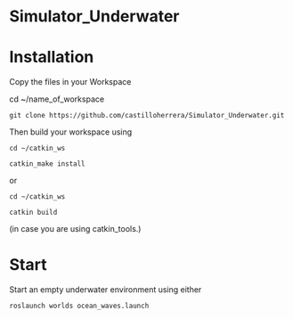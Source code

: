 # Simulator_Underwater

# Installation 

Copy the files in your Workspace 

cd ~/name_of_workspace

    git clone https://github.com/castilloherrera/Simulator_Underwater.git

Then build your workspace using

    cd ~/catkin_ws

    catkin_make install

or

    cd ~/catkin_ws

    catkin build

(in case you are using catkin_tools.)


# Start

Start an empty underwater environment using either

    roslaunch worlds ocean_waves.launch
